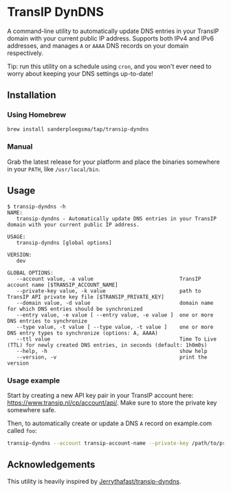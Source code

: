 # TransIP DynDNS

A command-line utility to automatically update DNS entries in your TransIP domain with your current public IP address.
Supports both IPv4 and IPv6 addresses, and manages `A` or `AAAA` DNS records on your domain respectively.

Tip: run this utility on a schedule using `cron`, and you won't ever need to worry about keeping your DNS settings up-to-date!

## Installation

### Using Homebrew

```sh
brew install sanderploegsma/tap/transip-dyndns
```

### Manual

Grab the latest release for your platform and place the binaries somewhere in your `PATH`, like `/usr/local/bin`.

## Usage

```console
$ transip-dyndns -h
NAME:
   transip-dyndns - Automatically update DNS entries in your TransIP domain with your current public IP address.

USAGE:
   transip-dyndns [global options]

VERSION:
   dev

GLOBAL OPTIONS:
   --account value, -a value                            TransIP account name [$TRANSIP_ACCOUNT_NAME]
   --private-key value, -k value                        path to TransIP API private key file [$TRANSIP_PRIVATE_KEY]
   --domain value, -d value                             domain name for which DNS entries should be synchronized
   --entry value, -e value [ --entry value, -e value ]  one or more DNS entries to synchronize
   --type value, -t value [ --type value, -t value ]    one or more DNS entry types to synchronize (options: A, AAAA)
   --ttl value                                          Time To Live (TTL) for newly created DNS entries, in seconds (default: 1h0m0s)
   --help, -h                                           show help
   --version, -v                                        print the version
```

### Usage example

Start by creating a new API key pair in your TransIP account here: https://www.transip.nl/cp/account/api/.
Make sure to store the private key somewhere safe.

Then, to automatically create or update a DNS `A` record on example.com called `foo`:

```sh
transip-dyndns --account transip-account-name --private-key /path/to/private.key --domain example.com --entry foo --type A
```

## Acknowledgements

This utility is heavily inspired by [Jerrythafast/transip-dyndns](https://github.com/Jerrythafast/transip-dyndns).
